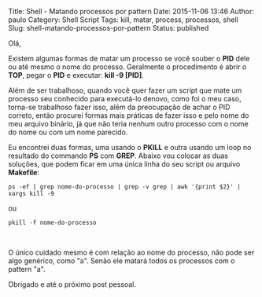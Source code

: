 Title: Shell - Matando processos por pattern
Date: 2015-11-06 13:46
Author: paulo
Category: Shell Script
Tags: kill, matar, process, processos, shell
Slug: shell-matando-processos-por-pattern
Status: published

Olá,

Existem algumas formas de matar um processo se você souber o **PID** dele ou até mesmo o nome do processo. Geralmente o procedimento é abrir o **TOP**, pegar o **PID** e executar: **kill -9 \[PID\]**.

Além de ser trabalhoso, quando você quer fazer um script que mate um processo seu conhecido para executá-lo denovo, como foi o meu caso, torna-se trabalhoso fazer isso, além da preocupação de achar o PID correto, então procurei formas mais práticas de fazer isso e pelo nome do meu arquivo binário, já que não teria nenhum outro processo com o nome do nome ou com um nome parecido.

Eu encontrei duas formas, uma usando o **PKILL** e outra usando um loop no resultado do commando **PS** com **GREP**. Abaixo vou colocar as duas soluções, que podem ficar em uma única linha do seu script ou arquivo **Makefile**:

    ps -ef | grep nome-do-processo | grep -v grep | awk '{print $2}' | xargs kill -9

<div>

</div>

<div>

ou

</div>

<div>

</div>

<div>

</div>

    pkill -f nome-do-processo

 

O único cuidado mesmo é com relação ao nome do processo, não pode ser algo genérico, como "a". Senão ele matará todos os processos com o pattern "a".

Obrigado e até o próximo post pessoal.
